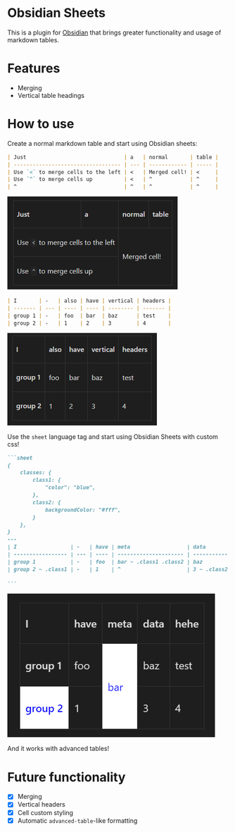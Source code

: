 # Obsidian Sheets

This is a plugin for [Obsidian](https://obsidian.md) that brings greater functionality and usage of markdown tables.

# Features
- Merging
- Vertical table headings

# How to use

Create a normal markdown table and start using Obsidian sheets:

````md
| Just                               | a   | normal       | table |
| ---------------------------------- | --- | ------------ | ----- |
| Use `<` to merge cells to the left | <   | Merged cell! | <     |
| Use `^` to merge cells up          | <   | ^            | ^     |
| ^                                  | ^   | ^            | ^     |
````
![rendered merge functionality](./assets/renderedMerge.png)

````md
| I       | -   | also | have | vertical | headers |
| ------- | --- | ---- | ---- | -------- | ------- |
| group 1 | -   | foo  | bar  | baz      | test    |
| group 2 | -   | 1    | 2    | 3        | 4       |

````
![rendered vertical headers](./assets/renderedVerticalHeaders.png)

Use the `sheet` language tag and start using Obsidian Sheets with custom css!
````md
```sheet
{
	classes: { 
		class1: { 
			"color": "blue",
		},
        class2: {
			backgroundColor: "#fff",
        }
	},
}
---
| I                 | -   | have | meta                  | data        | !!!  |
| ----------------- | --- | ---- | --------------------- | ----------- | ---- |
| group 1           | -   | foo  | bar ~ .class1 .class2 | baz         | test |
| group 2 ~ .class1 | -   | 1    | ^                     | 3 ~ .class2 | 4    |

```
````
![custom css](./assets/customCss.png)

And it works with advanced tables!

# Future functionality
- [x] Merging
- [x] Vertical headers
- [x] Cell custom styling
- [x] Automatic `advanced-table`-like formatting 